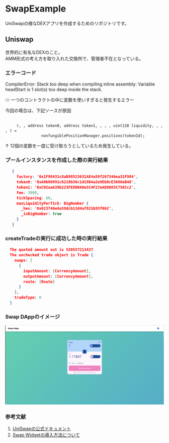 # SwapExample
UniSwapの様なDEXアプリを作成するためのリポジトリです。

## Uniswap
  世界的に有名なDEXのこと。  
  AMM形式の考え方を取り入れた交換所で、管理者不在となっている。

### エラーコード
  CompilerError: Stack too deep when compiling inline assembly: Variable headStart is 1 slot(s) too deep inside the stack.  

  ⇨ 一つのコントラクトの中に変数を使いすぎると発生するエラー

  今回の場合は、下記ソースが原因
  ```sol

       (, , address token0, address token1, , , , uint128 liquidity, , , , ) = 
                  nonfungiblePositionManager.positions(tokenId);
  ```

  ↑ 12個の変数を一度に受け取ろうとしているため発生している。

### プールインスタンスを作成した際の実行結果
 ```json
    {
      factory: '0x1F98431c8aD98523631AE4a59f267346ea31F984',
      token0: '0xA0b86991c6218b36c1d19D4a2e9Eb0cE3606eB48',
      token1: '0xC02aaA39b223FE8D0A0e5C4F27eAD9083C756Cc2',
      fee: 3000,
      tickSpacing: 60,
      maxLiquidityPerTick: BigNumber {
        _hex: '0x023746e6a58dcb13d4af821b93f062',
        _isBigNumber: true
      }
    }
 ```

 ### createTradeの実行に成功した時の実行結果
  ```json
    The quoted amount out is 530557213437
    The unchecked trade object is Trade {
      swaps: [
        {
          inputAmount: [CurrencyAmount],
          outputAmount: [CurrencyAmount],
          route: [Route]
        }
      ],
      tradeType: 0
    }
  ```

### Swap DAppのイメージ
  <img src="./assets/images/sample.png" />

### 参考文献
 1. <a href="https://docs.uniswap.org/sdk/widgets/swap-widget#web3-provider">UniSwapの公式ドキュメント</a>
 2. <a href="https://medium.com/geekculture/how-to-add-the-uniswap-swap-widget-to-your-react-dapp-9be353e2bd46">Swap Widgetの導入方法について</a>